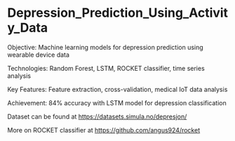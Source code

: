# Depression_Prediction_Using_Activity_Data

Objective: Machine learning models for depression prediction using wearable device data

Technologies: Random Forest, LSTM, ROCKET classifier, time series analysis

Key Features: Feature extraction, cross-validation, medical IoT data analysis

Achievement: 84% accuracy with LSTM model for depression classification

Dataset can be found at https://datasets.simula.no/depresjon/

More on ROCKET classifier at https://github.com/angus924/rocket
